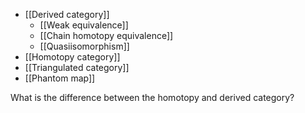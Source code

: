 - [[Derived category]]
  - [[Weak equivalence]]
  - [[Chain homotopy equivalence]]
  - [[Quasiisomorphism]]
- [[Homotopy category]]
- [[Triangulated category]]
- [[Phantom map]]

What is the difference between the homotopy and derived category?
